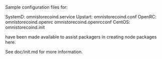 Sample configuration files for:

SystemD: omnistorecoind.service
Upstart: omnistorecoind.conf
OpenRC:  omnistorecoind.openrc
         omnistorecoind.openrcconf
CentOS:  omnistorecoind.init

have been made available to assist packagers in creating node packages here.

See doc/init.md for more information.
